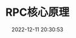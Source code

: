 ---
pageComponent:
  name: Catalogue
  data:
    key: 014.RPC
    imgUrl: /assets/img/base.png
    description: RPC核心原理
title: RPC核心原理
date: 2022-12-11 20:30:53
permalink: /RPC/
sidebar: false
article: false
comment: false
comments: false
editLink: false
---